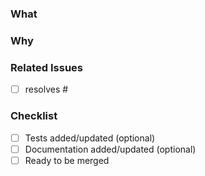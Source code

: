 <!--
Thanks for your interest in the project. Bugs filed and PRs submitted are appreciated!

Please make sure you're familiar with and follow the instructions in the contributing guidelines (found in the CONTRIBUTING.md file).

Please fill out the information below to expedite the review and (hopefully) merge of your pull request!
-->

### What

<!-- what have you done, if its a bug, whats your solution? -->

### Why

<!-- What changes are being made? What feature/bug is being fixed here? If you are closing an issue, use the keyword 'resolves' to link the issue automatically -->

### Related Issues

- [ ] resolves #

### Checklist

<!-- Have you done all of these things?  -->

<!--
To check an item, place an "x" in the box like so: "- [x] Documentation"
Remove items that are irrelevant to your changes.
-->

- [ ] Tests added/updated (optional)
- [ ] Documentation added/updated (optional)
- [ ] Ready to be merged

<!-- if you untick ready to be merged & you haven't submitted as a draft, we will change it to draft. -->

<!-- feel free to add additional comments -->

